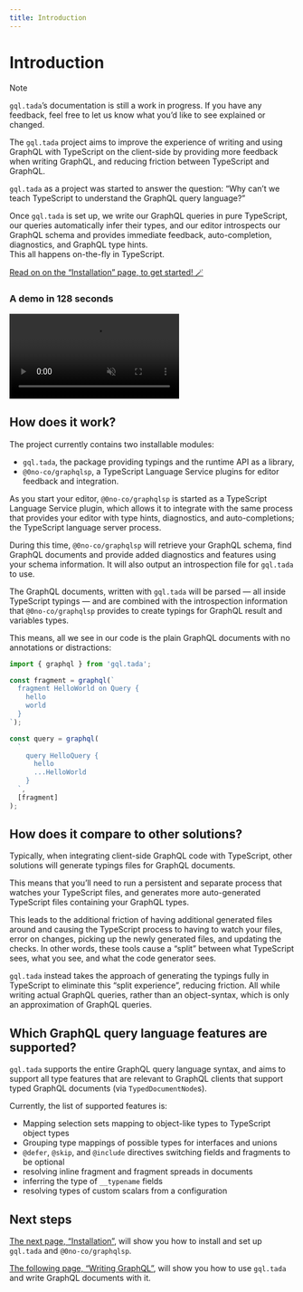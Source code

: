 ```yaml
---
title: Introduction
---
```


# Introduction

> [!NOTE]
>
> `gql.tada`’s documentation is still a work in progress.
> If you have any feedback, feel free to let us know what you’d like to see explained or changed.

The `gql.tada` project aims to improve the experience of writing and using GraphQL
with TypeScript on the client-side by providing more feedback when writing GraphQL,
and reducing friction between TypeScript and GraphQL.

`gql.tada` as a project was started to answer the question:
“Why can’t we teach TypeScript to understand the GraphQL query language?”

Once `gql.tada` is set up, we write our GraphQL queries in pure TypeScript,
our queries automatically infer their types, and our editor introspects our
GraphQL schema and provides immediate feedback, auto-completion, diagnostics,
and GraphQL type hints.<br />
This all happens on-the-fly in TypeScript.

[Read on on the “Installation” page, to get started! 🪄](./get-started/installation/)

### A demo in 128 seconds

<video controls autoplay loop muted>
  <source src="https://gql-tada-demo-video.pages.dev/demo.mp4" type="video/mp4" />
</video>

## How does it work?

The project currently contains two installable modules:

- `gql.tada`, the package providing typings and the runtime API as a library,
- `@0no-co/graphqlsp`, a TypeScript Language Service plugins for editor feedback and integration.

As you start your editor, `@0no-co/graphqlsp` is started as a TypeScript Language Service
plugin, which allows it to integrate with the same process that provides your editor
with type hints, diagnostics, and auto-completions; the TypeScript language server
process.

During this time, `@0no-co/graphqlsp` will retrieve your GraphQL schema, find GraphQL
documents and provide added diagnostics and features using your schema information.
It will also output an introspection file for `gql.tada` to use.

The GraphQL documents, written with `gql.tada` will be parsed — all inside TypeScript
typings — and are combined with the introspection information that `@0no-co/graphqlsp`
provides to create typings for GraphQL result and variables types.

This means, all we see in our code is the plain GraphQL documents with no annotations or distractions:

```ts
import { graphql } from 'gql.tada';

const fragment = graphql(`
  fragment HelloWorld on Query {
    hello
    world
  }
`);

const query = graphql(
  `
    query HelloQuery {
      hello
      ...HelloWorld
    }
  `,
  [fragment]
);
```

## How does it compare to other solutions?

Typically, when integrating client-side GraphQL code with TypeScript, other solutions
will generate typings files for GraphQL documents.

This means that you’ll need to run a persistent and separate process that watches your
TypeScript files, and generates more auto-generated TypeScript files containing your
GraphQL types.

This leads to the additional friction of having additional generated files around and
causing the TypeScript process to having to watch your files, error on changes, picking
up the newly generated files, and updating the checks. In other words, these tools cause
a “split” between what TypeScript sees, what you see, and what the code generator sees.

`gql.tada` instead takes the approach of generating the typings fully in TypeScript to
eliminate this “split experience”, reducing friction. All while writing actual GraphQL
queries, rather than an object-syntax, which is only an approximation of GraphQL queries.

## Which GraphQL query language features are supported?

`gql.tada` supports the entire GraphQL query language syntax, and aims to support all
type features that are relevant to GraphQL clients that support typed GraphQL documents
(via `TypedDocumentNode`s).

Currently, the list of supported features is:

- Mapping selection sets mapping to object-like types to TypeScript object types
- Grouping type mappings of possible types for interfaces and unions
- `@defer`, `@skip`, and `@include` directives switching fields and fragments to be optional
- resolving inline fragment and fragment spreads in documents
- inferring the type of `__typename` fields
- resolving types of custom scalars from a configuration

## Next steps

[The next page, “Installation”](./get-started/installation/), will show you how to install and set up `gql.tada` and `@0no-co/graphqlsp`.

[The following page, “Writing GraphQL”](./get-started/writing-graphql/), will show you how to use `gql.tada` and write GraphQL documents with it.
